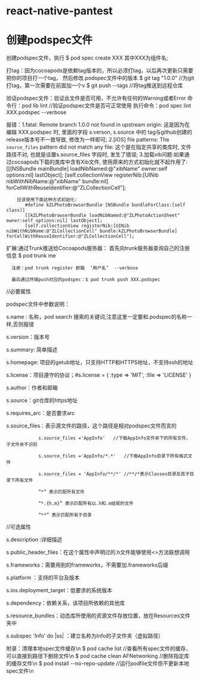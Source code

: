 # react-native-pantest


# 创建podspec文件
创建podspec文件，执行 $ pod spec create XXX    其中XXX为组件名;

打tag：因为cocoapods是依赖tag版本的，所以必须打tag，以后再次更新只需要把你的项目打一个tag，
然后修改.podspec文件中的版本
$ git tag "1.0.0"   //为git打tag，第一次需要在前面加一个v
$  git push --tags  //将tag推送到远程仓库


验证podspec文件：验证此文件是否可用，不允许有任何的Warning或者Error
命令行：pod lib lint    //验证podspec文件是否可正常使用
执行命令：pod spec lint  XXX.podspec --verbose

报错：1.fatal: Remote branch 1.0.0 not found in upstream origin:
           这是因为在编辑 XXX.podspec 时, 里面的字段 s.verson, s.source 中的 tag与github创建的release版本号不一致导致, 修改为一样即可;
           2.[iOS] file patterns: The `source_files` pattern did not match any file:
           这个是在指定共享的类库时, 文件路径不对, 也就是设置s.source_files 字段时, 发生了错误;
           3.加载xib问题:如果通过cocoapods下载的类库中含有Xib文件, 
           使用原来的方式初始化就不起作用了:
                    [[[NSBundle mainBundle] loadNibNamed:@"xibName" owner:self options:nil] lastObject];
                    [self.collectionView registerNib:[UINib nibWithNibName:@"xibName" bundle:nil] forCellWithReuseIdentifier:@"ZLCollectionCell"];
           
        应该使用下面这种方式初始化:
           #define kZLPhotoBrowserBundle [NSBundle bundleForClass:[self class]]
           [[kZLPhotoBrowserBundle loadNibNamed:@"ZLPhotoActionSheet" owner:self options:nil] lastObject];
           [self.collectionView registerNib:[UINib nibWithNibName:@"ZLCollectionCell" bundle:kZLPhotoBrowserBundle] forCellWithReuseIdentifier:@"ZLCollectionCell"];
           

扩展:通过Trunk推送给Cocoapods服务器：
        首先向trunk服务器查询自己的注册信息 $ pod trunk me
        
      注册：pod trunk register 邮箱  ‘用户名’  --verbose
        
      最后通过终端push对应的podspec：$ pod trunk push XXX.podspec
        
        
//必要属性

podspec文件中参数说明：

s.name :    名称，pod search 搜索的关键词,注意这里一定要和.podspec的名称一样,否则报错

s.version：版本号

s.summary: 简单描述

s.homepage: 项目的getub地址，只支持HTTP和HTTPS地址，不支持ssh的地址

s.license：项目遵守的协议；#s.license = { :type => 'MIT', :file => 'LICENSE' }

s.author：作者和邮箱

s.source：git仓库的https地址

s.requires_arc：是否要求arc

s.source_files：表示源文件的路径，这个路径是相对podspec文件而言的

                s.source_files ='AppInfo'   //下载AppInfo文件夹下的所有文件，子文件夹不识别

                s.source_files ='AppInfo/*.*'   //下载AppInfo目录下所有格式文件
                
                s.source_files = 'AppInfo/**/*' //**/*表示Classes目录及其子目录下所有文件
                
                “*” 表示匹配所有文件
                
                “*.{h,m}” 表示匹配所有以.h和.m结尾的文件
                
                “**” 表示匹配所有子目录

//可选属性

s.description :详细描述

s.public_header_files：在这个属性中声明过的.h文件能够使用<>方法联想调用

s.frameworks：需要用到的frameworks，不需要加.frameworks后缀

s.platform ：支持的平台及版本

s.ios.deployment_target：低要求的系统版本

s.dependency：依赖关系，该项目所依赖的其他库

s.resource_bundles：动态库所使用的资源文件存放位置，放在Resources文件夹中

s.subspec 'Info' do |ss| ：建立名称为Info的子文件夹（虚拟路径）


附录：清理本地spec文件缓存\n
$  pod cache list   //查看所有spec文件的缓存，可以直接到路径下删除文件\n
$  pod cache clean AFNetworking    //删除指定库的缓存文件\n
$  pod install --no-repo-update    //运行podfile文件但不更新本地spec文件\n


















